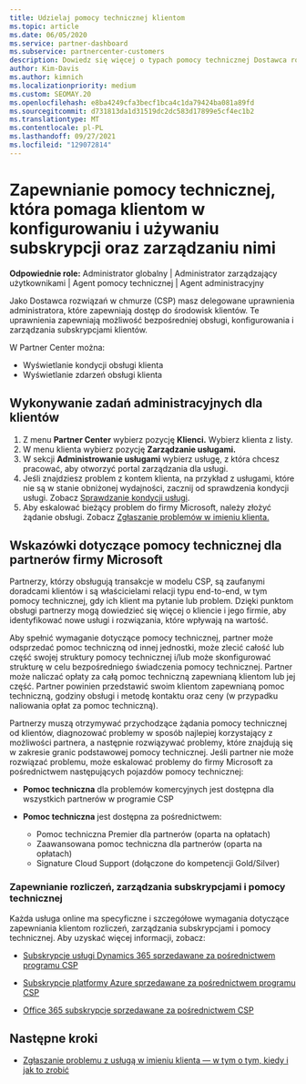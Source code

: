 ```yaml
---
title: Udzielaj pomocy technicznej klientom
ms.topic: article
ms.date: 06/05/2020
ms.service: partner-dashboard
ms.subservice: partnercenter-customers
description: Dowiedz się więcej o typach pomocy technicznej Dostawca rozwiązań w chmurze programu mogą zaoferować swoim klientom.
author: Kim-Davis
ms.author: kimnich
ms.localizationpriority: medium
ms.custom: SEOMAY.20
ms.openlocfilehash: e8ba4249cfa3becf1bca4c1da79424ba081a89fd
ms.sourcegitcommit: d731813da1d31519dc2dc583d17899e5cf4ec1b2
ms.translationtype: MT
ms.contentlocale: pl-PL
ms.lasthandoff: 09/27/2021
ms.locfileid: "129072814"
---
```

# <a name="provide-technical-support-to-help-customers-configure-manage-and-use-their-subscriptions"></a>Zapewnianie pomocy technicznej, która pomaga klientom w konfigurowaniu i używaniu subskrypcji oraz zarządzaniu nimi


**Odpowiednie role:** Administrator globalny | Administrator zarządzający użytkownikami | Agent pomocy technicznej | Agent administracyjny

Jako Dostawca rozwiązań w chmurze (CSP) masz delegowane uprawnienia administratora, które zapewniają dostęp do środowisk klientów. Te uprawnienia zapewniają możliwość bezpośredniej obsługi, konfigurowania i zarządzania subskrypcjami klientów.

W Partner Center można:

- Wyświetlanie kondycji obsługi klienta
- Wyświetlanie zdarzeń obsługi klienta

## <a name="perform-admin-tasks-for-your-customers"></a>Wykonywanie zadań administracyjnych dla klientów

1. Z menu **Partner Center** wybierz pozycję **Klienci.** Wybierz klienta z listy.
2. W menu klienta wybierz pozycję **Zarządzanie usługami.**
3. W sekcji **Administrowanie usługami** wybierz usługę, z która chcesz pracować, aby otworzyć portal zarządzania dla usługi.
4. Jeśli znajdziesz problem z kontem klienta, na przykład z usługami, które nie są w stanie obniżonej wydajności, zacznij od sprawdzenia kondycji usługi. Zobacz [Sprawdzanie kondycji usługi](check-service-health.md).
5. Aby eskalować bieżący problem do firmy Microsoft, należy złożyć żądanie obsługi. Zobacz [Zgłaszanie problemów w imieniu klienta.](report-problems-on-behalf-of-a-customer.md)

## <a name="microsoft-partner-support-guidance"></a>Wskazówki dotyczące pomocy technicznej dla partnerów firmy Microsoft

Partnerzy, którzy obsługują transakcje w modelu CSP, są zaufanymi doradcami klientów i są właścicielami relacji typu end-to-end, w tym pomocy technicznej, gdy ich klient ma pytanie lub problem. Dzięki punktom obsługi partnerzy mogą dowiedzieć się więcej o kliencie i jego firmie, aby identyfikować nowe usługi i rozwiązania, które wpływają na wartość.

Aby spełnić wymaganie dotyczące pomocy technicznej, partner może odsprzedać pomoc techniczną od innej jednostki, może zlecić całość lub część swojej struktury pomocy technicznej i/lub może skonfigurować strukturę w celu bezpośredniego świadczenia pomocy technicznej.  Partner może naliczać opłaty za całą pomoc techniczną zapewnianą klientom lub jej część. Partner powinien przedstawić swoim klientom zapewnianą pomoc techniczną, godziny obsługi i metodę kontaktu oraz ceny (w przypadku naliowania opłat za pomoc techniczną). 

Partnerzy muszą otrzymywać przychodzące żądania pomocy technicznej od klientów, diagnozować problemy w sposób najlepiej korzystający z możliwości partnera, a następnie rozwiązywać problemy, które znajdują się w zakresie granic podstawowej pomocy technicznej. Jeśli partner nie może rozwiązać problemu, może eskalować problemy do firmy Microsoft za pośrednictwem następujących pojazdów pomocy technicznej:

- **Pomoc techniczna** dla problemów komercyjnych jest dostępna dla wszystkich partnerów w programie CSP

- **Pomoc techniczna** jest dostępna za pośrednictwem:

  - Pomoc techniczna Premier dla partnerów (oparta na opłatach)
  - Zaawansowana pomoc techniczna dla partnerów (oparta na opłatach)
  - Signature Cloud Support (dołączone do kompetencji Gold/Silver)

### <a name="providing-billing-subscription-management-and-technical-support"></a>Zapewnianie rozliczeń, zarządzania subskrypcjami i pomocy technicznej 

Każda usługa online ma specyficzne i szczegółowe wymagania dotyczące zapewniania klientom rozliczeń, zarządzania subskrypcjami i pomocy technicznej. Aby uzyskać więcej informacji, zobacz:

- [Subskrypcje usługi Dynamics 365 sprzedawane za pośrednictwem programu CSP](https://www.microsoftpartnercommunity.com/t5/CSP/Microsoft-Partner-Support-Guidance/m-p/5262#M30)

- [Subskrypcje platformy Azure sprzedawane za pośrednictwem programu CSP](https://www.microsoftpartnercommunity.com/t5/CSP/Microsoft-Partner-Support-Guidance/m-p/5263#M31)

- [Office 365 subskrypcje sprzedawane za pośrednictwem CSP](https://www.microsoftpartnercommunity.com/t5/CSP/Microsoft-Partner-Support-Guidance/m-p/5264#M32)

## <a name="next-steps"></a>Następne kroki

- [Zgłaszanie problemu z usługą w imieniu klienta — w tym o tym, kiedy i jak to zrobić](report-problems-on-behalf-of-a-customer.md)
